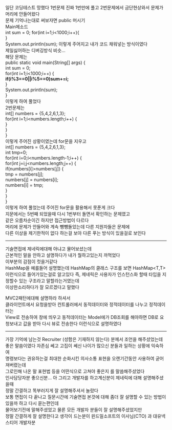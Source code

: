 일단 코딩테스트 망했다
1번문제 진짜 1번만에 풀고
2번문제에서 금단현상와서 문제가 머리에 안들어왔다  
문제 기억나는대로 써보자면
public 머시기  
	Main메소드  
	int sum = 0;
	 for(int i=1;i<1000;i++){  
	 }  
	 System.out.println(sum);
이렇게 주어지고 내가 코드 채워넣는 방식이였다  
제일싫어하는 디버깅방식 비슷...  
해당 문제는  
	public static void main(String[] args) {  
		int sum = 0;  
		for(int i=1;i<1000;i++) {  
			**if(i%3\==0||i%5\==0)sum+=i;**  
		}  
		System.out.println(sum);  
	}  
이렇게 하여 풀었다  
2번문제는  
		int[] numbers = {5,4,2,6,1,3};  
			for(int i=1;i<numbers.length;i++) {  
				}  
			}  
		}  
이렇게 주어진 상황이였는데 for문을 지우고  
		int[] numbers = {5,4,2,6,1,3};  
		int tmp=0;  
		for(int i=0;i<numbers.length-1;i++) {  
			for(int j=i;j<numbers.length;j++) {  
				if(numbers[i]>numbers[j]) {  
				tmp = numbers[j];  
				numbers[j] = numbers[i];  
				numbers[i] = tmp;  
				}  
			}	  
		}  
이렇게 하여 풀었는데 주어진 for문을 활용해서 못푼게 크다  
지문에서는 5번째 되었을때 다시 1번부터 돌면서 확인하는 문제였고  
같은 오름차순이긴 하지만 접근방법이 다르다  
머리에 문제가 안들어와 계속 뺑뺑돌았는데 다른 지원자들은 문제에  
다른 이상을 제기한적이 없다 하는걸 보아 다른 푸는 방식이 있을걸로 보인다  

---

기술면접에 제네릭에대해 아냐고 물어보셨는데  
근본적인 말을 안하고 설명하다가 내가 뭘하고있는지 까먹었다  
이부분의 감점이 컷을거같다  
HashMap을 예를들어 설명했는데 HashMap의 클래스 구조를 보면
HashMap\<T,T> 이런식으로 들어가있는걸로 알고있다
즉, 제네릭은 사용자가 인스턴스화 할때 타입을 지정할수 있는 구조라고 말할라는거였는데  
이상한소리하다가 잘 모르겠다고 말했다  

MVC2패턴에대해 설명하라 하셔서  
클라이언트에서 요청을받아 컨트롤러에서 동적데이터와 정적데이터를 나누고 정적데이터는  
View로 전송하여 창에 띄우고 동적데이터는 Model에가 DB조회를 해야하면 DB로 요청보내고 값을 받아 다시 뷰로 전송한다 이런식으로 설명하였다  

--- 

가장 기억에 남는것 Recruiter (성함은 기재하지 않는다) 분께서 조언을 해주셨었는데  
좋은 말씀이였다 자존심 쎄고 고집이 쎄신 나이가 많으신 분들과 일하는 상황에 익숙하여  
명령보다는 권유하는걸 최대한 순화시킨 의사소통 표현을 오랜기간동안 사용하여 굳어져버렸는데  
그로인해 나온 말 표현법 등을 어떤식으로 고쳐야 좋은지 를 말씀해주셨었다  
인사담당자분 좋으신분...  아 그리고 개발자를 하고계신분이 제네릭에 대해 설명해주셨을때  
정말 간결하고 똑부러지게 잘 설명해주셔서 놀랐다  
보통 면접이 다 끝나고 질문시간에 기술면접 본것에 대해 좀더 잘 설명할 수 있는 방법이 있을까 하고  다시 묻는편인데  
물어보기전에 말해주셨었고 물론 모든 개발자 분들이 잘 설명해주셨었지만   
정말 간결하게 잘 설명한다고 생각이 드는분이 윈드밀소프트의 이사님(CTO) 과 대유넥스티어 개발자분  
